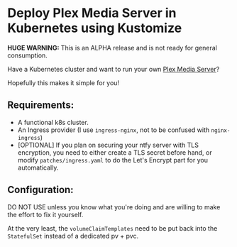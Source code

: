 # Deploy Plex Media Server in Kubernetes using Kustomize

**HUGE WARNING:** This is an ALPHA release and is not ready for general consumption.

Have a Kubernetes cluster and want to run your own [Plex Media Server](https://plex.tv/)?

Hopefully this makes it simple for you!

## Requirements:

* A functional k8s cluster.
* An Ingress provider (I use `ingress-nginx`, not to be confused with `nginx-ingress`)
* [OPTIONAL] If you plan on securing your ntfy server with TLS encryption, you
  need to either create a TLS secret before hand, or modify `patches/ingress.yaml`
  to do the Let's Encrypt part for you automatically.

## Configuration:

DO NOT USE unless you know what you're doing and are willing to make the effort
to fix it yourself.

At the very least, the `volumeClaimTemplates` need to be put back into the
`StatefulSet` instead of a dedicated pv + pvc.